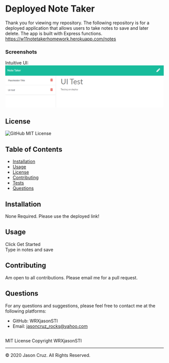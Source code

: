 # Deployed Note Taker 

Thank you for viewing my repository. The following repository is for a deployed application that allows users to take notes to save and later delete. The app is built with Express functions. https://w11notetakerhomework.herokuapp.com/notes  

### Screenshots

Intuitive UI:  
![Note Section](/capture.PNG)  

## License
![GitHub](https://img.shields.io/github/license/WRXjasonSTI/notePadApp)
MIT License 

## Table of Contents

* [Installation](#Installation)  
* [Usage](#Usage)  
* [License](#License)  
* [Contributing](#Contributing)  
* [Tests](#Contributing)  
* [Questions](#Questions)  

## Installation

None Required. Please use the deployed link!

## Usage
Click Get Started  
Type in notes and save  

## Contributing

Am open to all contributions. Please email me for a pull request. 

## Questions
For any questions and suggestions, please feel free to contact me at the following platforms:
* GitHub: WRXjasonSTI 
* Email: jasoncruz_rocks@yahoo.com 

##
MIT License 
Copyright WRXjasonSTI
    
- - -
© 2020 Jason Cruz. All Rights Reserved.
